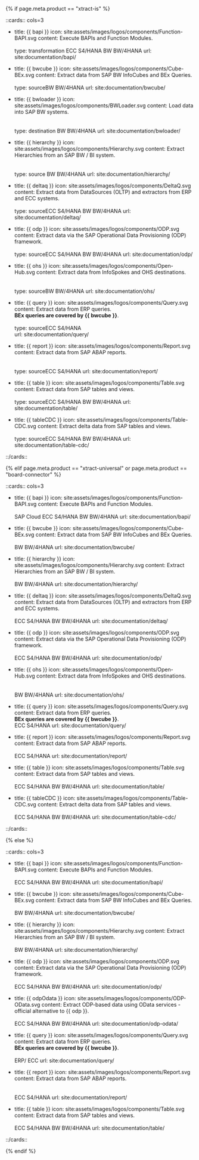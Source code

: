 {% if page.meta.product == "xtract-is" %}

::cards:: cols=3

- title: {{ bapi }}
  icon: site:assets/images/logos/components/Function-BAPI.svg
  content: Execute BAPIs and Function Modules. <br> <br> <span class="keyword">type&#58; transformation</span> <span class="keyword">ECC</span> <span class="keyword">S4/HANA</span> <span class="keyword">BW</span> <span class="keyword">BW/4HANA</span>
  url: site:documentation/bapi/
  
- title: {{ bwcube }}
  icon: site:assets/images/logos/components/Cube-BEx.svg
  content: Extract data from SAP BW InfoCubes and BEx Queries.<br> <br><span class="keyword">type&#58; source</span><span class="keyword">BW</span> <span class="keyword">BW/4HANA</span> 
  url: site:documentation/bwcube/
  
- title: {{ bwloader }}
  icon: site:assets/images/logos/components/BWLoader.svg
  content: Load data into SAP BW systems. <br> <br> <br> <span class="keyword">type&#58; destination</span> <span class="keyword">BW</span> <span class="keyword">BW/4HANA</span>
  url: site:documentation/bwloader/

- title: {{ hierarchy }}
  icon: site:assets/images/logos/components/Hierarchy.svg
  content: Extract Hierarchies from an SAP BW / BI system. <br> <br> <br> <span class="keyword">type&#58; source</span> <span class="keyword">BW</span> <span class="keyword">BW/4HANA</span>
  url: site:documentation/hierarchy/
  
- title: {{ deltaq }}
  icon: site:assets/images/logos/components/DeltaQ.svg
  content: Extract data from DataSources (OLTP) and extractors from ERP and ECC systems.<br><br><span class="keyword">type&#58; source</span><span class="keyword">ECC</span> <span class="keyword">S4/HANA</span> <span class="keyword">BW</span> <span class="keyword">BW/4HANA</span> 
  url: site:documentation/deltaq/

- title: {{ odp }}
  icon: site:assets/images/logos/components/ODP.svg
  content: Extract data via the SAP Operational Data Provisioning (ODP) framework.<br> <br> <span class="keyword">type&#58; source</span><span class="keyword">ECC</span> <span class="keyword">S4/HANA</span> <span class="keyword">BW</span> <span class="keyword">BW/4HANA</span>
  url: site:documentation/odp/
  
- title: {{ ohs }}
  icon: site:assets/images/logos/components/Open-Hub.svg
  content: Extract data from InfoSpokes and OHS destinations.<br> <br> <br><span class="keyword">type&#58; source</span><span class="keyword">BW</span> <span class="keyword">BW/4HANA</span> 
  url: site:documentation/ohs/
  
- title: {{ query }}
  icon: site:assets/images/logos/components/Query.svg
  content: Extract data from ERP queries. <br>**BEx queries are covered by {{ bwcube }}**.<br> <br><span class="keyword">type&#58; source</span><span class="keyword">ECC</span> <span class="keyword">S4/HANA</span>  
  url: site:documentation/query/

- title: {{ report }}
  icon: site:assets/images/logos/components/Report.svg
  content: Extract data from SAP ABAP reports.<br> <br> <br><span class="keyword">type&#58; source</span><span class="keyword">ECC</span> <span class="keyword">S4/HANA</span> 
  url: site:documentation/report/
  
- title: {{ table }}
  icon: site:assets/images/logos/components/Table.svg
  content: Extract data from SAP tables and views. <br> <br><span class="keyword">type&#58; source</span><span class="keyword">ECC</span> <span class="keyword">S4/HANA</span> <span class="keyword">BW</span> <span class="keyword">BW/4HANA</span> 
  url: site:documentation/table/

- title: {{ tableCDC }}
  icon: site:assets/images/logos/components/Table-CDC.svg
  content:  Extract delta data from SAP tables and views.<br> <br> <span class="keyword">type&#58; source</span><span class="keyword">ECC</span> <span class="keyword">S4/HANA</span> <span class="keyword">BW</span> <span class="keyword">BW/4HANA</span>
  url: site:documentation/table-cdc/

::/cards::

{% elif page.meta.product == "xtract-universal" or page.meta.product == "board-connector" %}

::cards:: cols=3

- title: {{ bapi }}
  icon: site:assets/images/logos/components/Function-BAPI.svg
  content: Execute BAPIs and Function Modules. <br> <br> <span class="keyword">SAP Cloud</span> <span class="keyword">ECC</span> <span class="keyword">S4/HANA</span> <span class="keyword">BW</span> <span class="keyword">BW/4HANA</span>
  url: site:documentation/bapi/
  
- title: {{ bwcube }}
  icon: site:assets/images/logos/components/Cube-BEx.svg
  content: Extract data from SAP BW InfoCubes and BEx Queries. <br> <br><span class="keyword">BW</span> <span class="keyword">BW/4HANA</span>
  url: site:documentation/bwcube/

- title: {{ hierarchy }}
  icon: site:assets/images/logos/components/Hierarchy.svg
  content: Extract Hierarchies from an SAP BW / BI system. <br> <br> <span class="keyword">BW</span> <span class="keyword">BW/4HANA</span>
  url: site:documentation/hierarchy/
  
- title: {{ deltaq }}
  icon: site:assets/images/logos/components/DeltaQ.svg
  content: Extract data from DataSources (OLTP) and extractors from ERP and ECC systems. <br> <br><span class="keyword">ECC</span> <span class="keyword">S4/HANA</span> <span class="keyword">BW</span> <span class="keyword">BW/4HANA</span>
  url: site:documentation/deltaq/

- title: {{ odp }}
  icon: site:assets/images/logos/components/ODP.svg
  content: Extract data via the SAP Operational Data Provisioning (ODP) framework. <br> <br> <span class="keyword">ECC</span> <span class="keyword">S4/HANA</span> <span class="keyword">BW</span> <span class="keyword">BW/4HANA</span>
  url: site:documentation/odp/
  
- title: {{ ohs }}
  icon: site:assets/images/logos/components/Open-Hub.svg
  content: Extract data from InfoSpokes and OHS destinations. <br> <br> <br><span class="keyword">BW</span> <span class="keyword">BW/4HANA</span>
  url: site:documentation/ohs/
  
- title: {{ query }}
  icon: site:assets/images/logos/components/Query.svg
  content: Extract data from ERP queries. <br>**BEx queries are covered by {{ bwcube }}**. <br>  <span class="keyword">ECC</span> <span class="keyword">S4/HANA</span>
  url: site:documentation/query/

- title: {{ report }}
  icon: site:assets/images/logos/components/Report.svg
  content: Extract data from SAP ABAP reports. <br> <br> <span class="keyword">ECC</span> <span class="keyword">S4/HANA</span> 
  url: site:documentation/report/
  
- title: {{ table }}
  icon: site:assets/images/logos/components/Table.svg
  content: Extract data from SAP tables and views. <br> <br> <span class="keyword">ECC</span> <span class="keyword">S4/HANA</span> <span class="keyword">BW</span> <span class="keyword">BW/4HANA</span>
  url: site:documentation/table/

- title: {{ tableCDC }}
  icon: site:assets/images/logos/components/Table-CDC.svg
  content:  Extract delta data from SAP tables and views. <br> <br> <span class="keyword">ECC</span> <span class="keyword">S4/HANA</span> <span class="keyword">BW</span> <span class="keyword">BW/4HANA</span>
  url: site:documentation/table-cdc/

::/cards::

{% else %}

::cards:: cols=3

- title: {{ bapi }}
  icon: site:assets/images/logos/components/Function-BAPI.svg
  content: Execute BAPIs and Function Modules. <br> <br> <span class="keyword">ECC</span> <span class="keyword">S4/HANA</span> <span class="keyword">BW</span> <span class="keyword">BW/4HANA</span>
  url: site:documentation/bapi/
  
- title: {{ bwcube }}
  icon: site:assets/images/logos/components/Cube-BEx.svg
  content: Extract data from SAP BW InfoCubes and BEx Queries. <br> <br><span class="keyword">BW</span> <span class="keyword">BW/4HANA</span>
  url: site:documentation/bwcube/

- title: {{ hierarchy }}
  icon: site:assets/images/logos/components/Hierarchy.svg
  content: Extract Hierarchies from an SAP BW / BI system. <br> <br> <span class="keyword">BW</span> <span class="keyword">BW/4HANA</span>
  url: site:documentation/hierarchy/

- title: {{ odp }}
  icon: site:assets/images/logos/components/ODP.svg
  content: Extract data via the SAP Operational Data Provisioning (ODP) framework. <br> <br><span class="keyword">ECC</span> <span class="keyword">S4/HANA</span> <span class="keyword">BW</span> <span class="keyword">BW/4HANA</span>
  url: site:documentation/odp/
  
- title: {{ odpOdata }}
  icon: site:assets/images/logos/components/ODP-OData.svg
  content: Extract ODP-based data using OData services - official alternative to {{ odp }}. <br> <br> <span class="keyword">ECC</span> <span class="keyword">S4/HANA</span> <span class="keyword">BW</span> <span class="keyword">BW/4HANA</span>
  url: site:documentation/odp-odata/

- title: {{ query }}
  icon: site:assets/images/logos/components/Query.svg
  content: Extract data from ERP queries. <br>**BEx queries are covered by {{ bwcube }}**. <br> <br> <span class="keyword">ERP/ ECC</span>
  url: site:documentation/query/

- title: {{ report }}
  icon: site:assets/images/logos/components/Report.svg
  content: Extract data from SAP ABAP reports. <br> <br> <br> <span class="keyword">ECC</span> <span class="keyword">S4/HANA</span> 
  url: site:documentation/report/
  
- title: {{ table }}
  icon: site:assets/images/logos/components/Table.svg
  content: Extract data from SAP tables and views. <br> <br> <span class="keyword">ECC</span> <span class="keyword">S4/HANA</span> <span class="keyword">BW</span> <span class="keyword">BW/4HANA</span>
  url: site:documentation/table/

::/cards::

{% endif %}